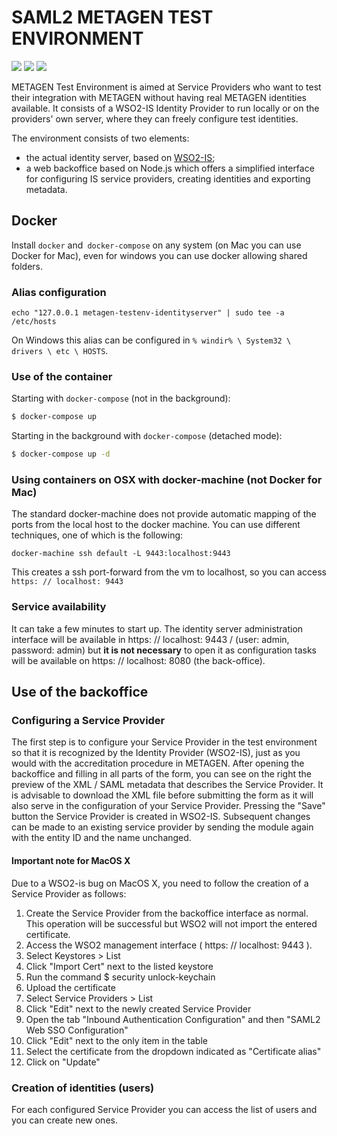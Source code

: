 # SAML2 METAGEN TEST ENVIRONMENT

[![](https://images.microbadger.com/badges/version/gridworkz/metagen-testenv-backoffice.svg)](https://microbadger.com/images/gridworkz/metagen-testenv-backoffice "Get your own version badge on microbadger.com") [![](https://images.microbadger.com/badges/image/gridworkz/metagen-testenv-backoffice.svg)](https://microbadger.com/images/gridworkz/metagen-testenv-backoffice "Get your own image badge on microbadger.com") [![](https://img.shields.io/github/issues/gridworkz/metagen-testenv.svg)](https://github.com/gridworkz/metagen-testenv/issues "Issue tracker")

METAGEN Test Environment is aimed at Service Providers who want to test their integration with METAGEN without having real METAGEN identities available.
It consists of a WSO2-IS Identity Provider to run locally or on the providers' own server, where they can freely configure test identities.

The environment consists of two elements:
* the actual identity server, based on [WSO2-IS](https://github.com/wso2/product-is);
* a web backoffice based on Node.js which offers a simplified interface for configuring IS service providers, creating identities and exporting metadata.

## Docker

Install `docker` and` docker-compose` on any system (on Mac you can use Docker for Mac), even for windows you can use docker allowing shared folders.

### Alias ​​configuration

```
echo "127.0.0.1 metagen-testenv-identityserver" | sudo tee -a /etc/hosts
```

On Windows this alias can be configured in `% windir% \ System32 \ drivers \ etc \ HOSTS`.

### Use of the container

Starting with `docker-compose` (not in the background):

```bash
$ docker-compose up
```

Starting in the background with `docker-compose` (detached mode):

```bash
$ docker-compose up -d
```

### Using containers on OSX with docker-machine (not Docker for Mac)

The standard docker-machine does not provide automatic mapping of the ports from the local host to the docker machine.
You can use different techniques, one of which is the following:

```
docker-machine ssh default -L 9443:localhost:9443
```

This creates a ssh port-forward from the vm to localhost, so you can access `https: // localhost: 9443`

### Service availability

It can take a few minutes to start up.
The identity server administration interface will be available in https: // localhost: 9443 / (user: admin, password: admin)
but **it is not necessary** to open it as configuration tasks will be available on https: // localhost: 8080 (the back-office).

## Use of the backoffice

### Configuring a Service Provider

The first step is to configure your Service Provider in the test environment so that it is recognized by the Identity Provider (WSO2-IS), just as you would with the accreditation 
procedure in METAGEN. After opening the backoffice and filling in all parts of the form, you can see on the right the preview of the XML / SAML metadata that describes the Service Provider. 
It is advisable to download the XML file before submitting the form as it will also serve in the configuration of your Service Provider. Pressing the "Save" button the Service Provider 
is created in WSO2-IS. Subsequent changes can be made to an existing service provider by sending the module again with the entity ID and the name unchanged.

#### Important note for MacOS X

Due to a WSO2-is bug on MacOS X, you need to follow the creation of a Service Provider as follows:

1.  Create the Service Provider from the backoffice interface as normal. This operation will be successful but WSO2 will not import the entered certificate.
2.  Access the WSO2 management interface ( https: // localhost: 9443 ).
3.  Select Keystores > List
4.  Click "Import Cert" next to the listed keystore
5.  Run the command $ security unlock-keychain
6.  Upload the certificate
7.  Select Service Providers > List
8.  Click "Edit" next to the newly created Service Provider
9.  Open the tab "Inbound Authentication Configuration" and then "SAML2 Web SSO Configuration"
10. Click "Edit" next to the only item in the table
11. Select the certificate from the dropdown indicated as "Certificate alias"
12. Click on "Update"

### Creation of identities (users)

For each configured Service Provider you can access the list of users and you can create new ones.
